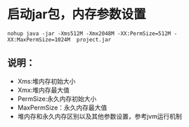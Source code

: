 # 启动jar包，内存参数设置

    nohup java -jar -Xms512M -Xmx2048M -XX:PermSize=512M -XX:MaxPermSize=1024M  project.jar
## 
## 说明：
* Xms:堆内存初始大小
* Xmx:堆内存最大值
* PermSize:永久内存初始大小
* MaxPermSize：永久内存最大值
* 堆内存和永久内存区别以及其他参数设置，参考jvm运行机制
